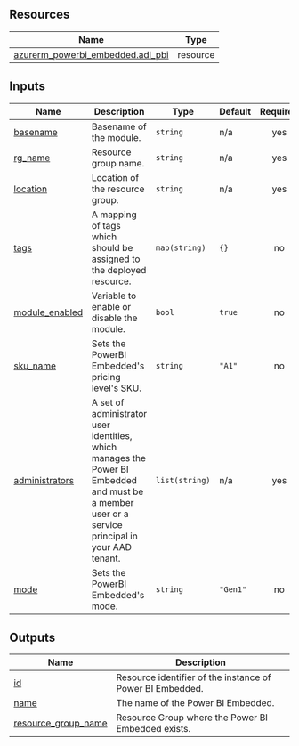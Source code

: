 <!-- BEGIN_TF_DOCS -->
## Resources

| Name | Type |
|------|------|
| [azurerm_powerbi_embedded.adl_pbi](https://registry.terraform.io/providers/hashicorp/azurerm/latest/docs/resources/powerbi_embedded) | resource |

## Inputs

| Name | Description | Type | Default | Required |
|------|-------------|------|---------|:--------:|
| <a name="input_basename"></a> [basename](#input\_basename) | Basename of the module. | `string` | n/a | yes |
| <a name="input_rg_name"></a> [rg\_name](#input\_rg\_name) | Resource group name. | `string` | n/a | yes |
| <a name="input_location"></a> [location](#input\_location) | Location of the resource group. | `string` | n/a | yes |
| <a name="input_tags"></a> [tags](#input\_tags) | A mapping of tags which should be assigned to the deployed resource. | `map(string)` | `{}` | no |
| <a name="input_module_enabled"></a> [module\_enabled](#input\_module\_enabled) | Variable to enable or disable the module. | `bool` | `true` | no |
| <a name="input_sku_name"></a> [sku\_name](#input\_sku\_name) | Sets the PowerBI Embedded's pricing level's SKU. | `string` | `"A1"` | no |
| <a name="input_administrators"></a> [administrators](#input\_administrators) | A set of administrator user identities, which manages the Power BI Embedded and must be a member user or a service principal in your AAD tenant. | `list(string)` | n/a | yes |
| <a name="input_mode"></a> [mode](#input\_mode) | Sets the PowerBI Embedded's mode. | `string` | `"Gen1"` | no |

## Outputs

| Name | Description |
|------|-------------|
| <a name="output_id"></a> [id](#output\_id) | Resource identifier of the instance of Power BI Embedded. |
| <a name="output_name"></a> [name](#output\_name) | The name of the Power BI Embedded. |
| <a name="output_resource_group_name"></a> [resource\_group\_name](#output\_resource\_group\_name) | Resource Group where the Power BI Embedded exists. |
<!-- END_TF_DOCS -->